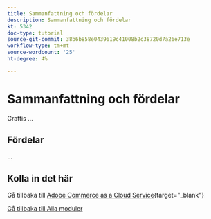 ```yaml
---
title: Sammanfattning och fördelar
description: Sammanfattning och fördelar
kt: 5342
doc-type: tutorial
source-git-commit: 38b6b858e0439619c41008b2c38720d7a26e713e
workflow-type: tm+mt
source-wordcount: '25'
ht-degree: 4%

---
```


# Sammanfattning och fördelar

Grattis ...

## Fördelar

...

## Kolla in det här

Gå tillbaka till [Adobe Commerce as a Cloud Service](./accs.md){target="_blank"}

[Gå tillbaka till Alla moduler](../../../overview.md)
